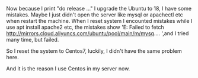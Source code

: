 Now because I print "do release ..." I upgrade the Ubuntu to 18, I have some mistakes. Maybe I just didn't open the server like mysql or apachectl etc when restart the machine. When I reset system I encounted mistakes while I use apt install apache2 etc, the mistakes show 'E: Failed to fetch http://mirrors.cloud.aliyuncs.com/ubuntu/pool/main/m/mysq.... ',and I tried many time, but failed. 

So I reset the system to Centos7, luckily, I didn't have the same problem here. 

And it is the reason I use Centos in my server now.
